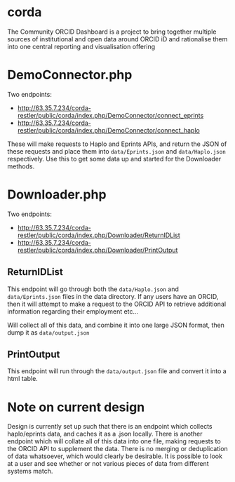 # corda
The Community ORCID Dashboard is a project to bring together multiple sources of institutional and open data around ORCID iD and rationalise them into one central reporting and visualisation offering 

# DemoConnector.php
Two endpoints: 
- http://63.35.7.234/corda-restler/public/corda/index.php/DemoConnector/connect_eprints
- http://63.35.7.234/corda-restler/public/corda/index.php/DemoConnector/connect_haplo

These will make requests to Haplo and Eprints APIs, and return the JSON of these requests and place them into `data/Eprints.json` and `data/Haplo.json` respectively. Use this to get some data up and started for the Downloader methods. 

# Downloader.php
Two endpoints:
- http://63.35.7.234/corda-restler/public/corda/index.php/Downloader/ReturnIDList
- http://63.35.7.234/corda-restler/public/corda/index.php/Downloader/PrintOutput

## ReturnIDList
This endpoint will go through both the `data/Haplo.json` and `data/Eprints.json` files in the data directory. If any users have an ORCID, then it will attempt to make a request to the ORCID API to retrieve additional information regarding their employment etc... 

Will collect all of this data, and combine it into one large JSON format, then dump it as `data/output.json`

## PrintOutput
This endpoint will run through the `data/output.json` file and convert it into a html table. 

# Note on current design
Design is currently set up such that there is an endpoint which collects haplo/eprints data, and caches it as a .json locally. 
There is another endpoint which will collate all of this data into one file, making requests to the ORCID API to supplement the data. There is no merging or deduplication of data whatsoever, which would clearly be desirable. It is possible to look at a user and see whether or not various pieces of data from different systems match. 
